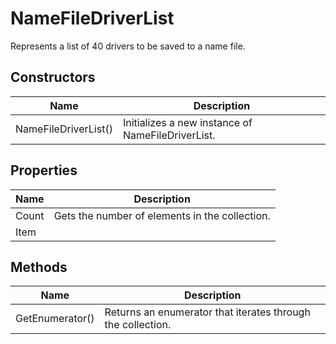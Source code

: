 # NameFileDriverList

Represents a list of 40 drivers to be saved to a name file.

## Constructors

| Name  | Description  |
|-------|--------------|
| NameFileDriverList()  | Initializes a new instance of NameFileDriverList.  |


## Properties

| Name  | Description  |
|-------|--------------|
| Count  | Gets the number of elements in the collection.  |
| Item  |   |


## Methods

| Name  | Description  |
|-------|--------------|
| GetEnumerator()  | Returns an enumerator that iterates through the collection.  |


